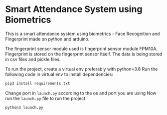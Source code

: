 # Smart Attendance System using Biometrics

This is a smart attendance system using biometrics - Face Recognition and Fingerprint made on python and arduino.

The fingerprint sensor module used is fingerprint sensor module FPM10A. Fingerprint is stored on the fingerprint sensor itself. The data is being stored in csv files and pickle files.

To run the project, create a virtual env preferably with python=3.8
Run the following code in virtual env to install dependencies:

```sh
pip3 install requirements.txt
```
Change port in ```launch.py``` according to the os and port you are using 
Now run the ```launch.py``` file to run the project
```sh
python3 launch.py
 ``` 
